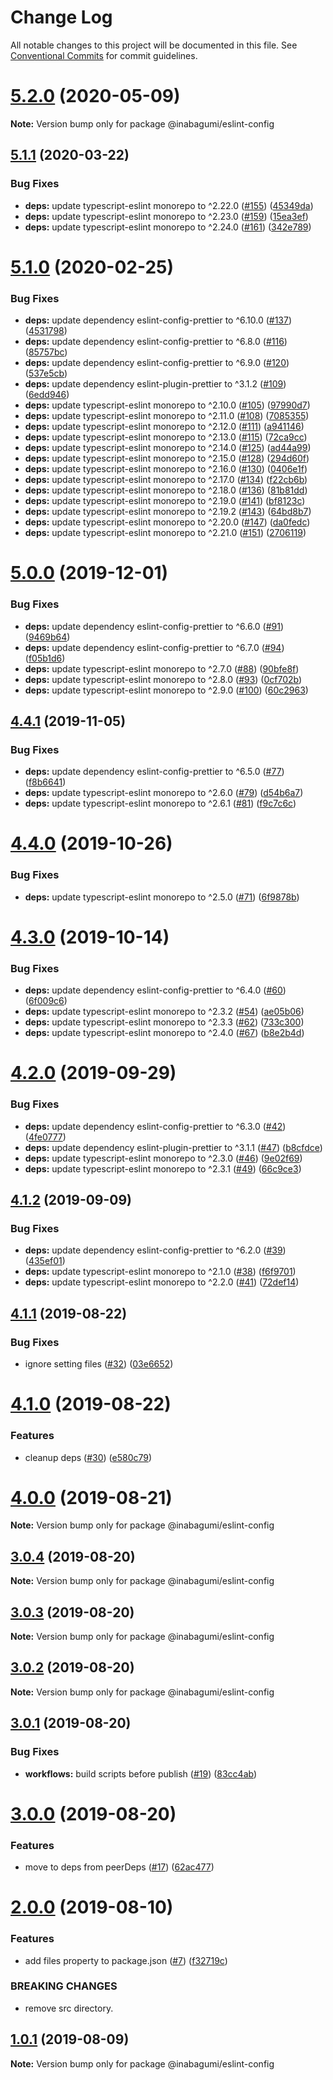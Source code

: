 # Change Log

All notable changes to this project will be documented in this file.
See [Conventional Commits](https://conventionalcommits.org) for commit guidelines.

# [5.2.0](https://github.com/inabagumi/eslint-config/compare/v5.1.1...v5.2.0) (2020-05-09)

**Note:** Version bump only for package @inabagumi/eslint-config





## [5.1.1](https://github.com/inabagumi/eslint-config/compare/v5.1.0...v5.1.1) (2020-03-22)


### Bug Fixes

* **deps:** update typescript-eslint monorepo to ^2.22.0 ([#155](https://github.com/inabagumi/eslint-config/issues/155)) ([45349da](https://github.com/inabagumi/eslint-config/commit/45349dadf0a7f4d0b8bd28f466213d5a7c565b12))
* **deps:** update typescript-eslint monorepo to ^2.23.0 ([#159](https://github.com/inabagumi/eslint-config/issues/159)) ([15ea3ef](https://github.com/inabagumi/eslint-config/commit/15ea3ef81011de5415fca754478e93b68d13ee34))
* **deps:** update typescript-eslint monorepo to ^2.24.0 ([#161](https://github.com/inabagumi/eslint-config/issues/161)) ([342e789](https://github.com/inabagumi/eslint-config/commit/342e7897080cc2b065e1838f5fa2ceccfae0fda1))





# [5.1.0](https://github.com/inabagumi/eslint-config/compare/v5.0.0...v5.1.0) (2020-02-25)


### Bug Fixes

* **deps:** update dependency eslint-config-prettier to ^6.10.0 ([#137](https://github.com/inabagumi/eslint-config/issues/137)) ([4531798](https://github.com/inabagumi/eslint-config/commit/4531798178c2818217540540cf53996809c57c0e))
* **deps:** update dependency eslint-config-prettier to ^6.8.0 ([#116](https://github.com/inabagumi/eslint-config/issues/116)) ([85757bc](https://github.com/inabagumi/eslint-config/commit/85757bc0af570033b4577b4d899c5c39857927a7))
* **deps:** update dependency eslint-config-prettier to ^6.9.0 ([#120](https://github.com/inabagumi/eslint-config/issues/120)) ([537e5cb](https://github.com/inabagumi/eslint-config/commit/537e5cb8a886e83542acea7ec59ed2581d812558))
* **deps:** update dependency eslint-plugin-prettier to ^3.1.2 ([#109](https://github.com/inabagumi/eslint-config/issues/109)) ([6edd946](https://github.com/inabagumi/eslint-config/commit/6edd9461275ca97209e6bb589fd1ef31401dbc26))
* **deps:** update typescript-eslint monorepo to ^2.10.0 ([#105](https://github.com/inabagumi/eslint-config/issues/105)) ([97990d7](https://github.com/inabagumi/eslint-config/commit/97990d70e352c875ea96f99d420996d7e85e6cb2))
* **deps:** update typescript-eslint monorepo to ^2.11.0 ([#108](https://github.com/inabagumi/eslint-config/issues/108)) ([7085355](https://github.com/inabagumi/eslint-config/commit/70853556f33e040e656e694ab862ad7949d927d4))
* **deps:** update typescript-eslint monorepo to ^2.12.0 ([#111](https://github.com/inabagumi/eslint-config/issues/111)) ([a941146](https://github.com/inabagumi/eslint-config/commit/a9411469790d99afdc4d2887c53c103f19755913))
* **deps:** update typescript-eslint monorepo to ^2.13.0 ([#115](https://github.com/inabagumi/eslint-config/issues/115)) ([72ca9cc](https://github.com/inabagumi/eslint-config/commit/72ca9ccda7e8035a9cc184dedd9fe19be0930bc0))
* **deps:** update typescript-eslint monorepo to ^2.14.0 ([#125](https://github.com/inabagumi/eslint-config/issues/125)) ([ad44a99](https://github.com/inabagumi/eslint-config/commit/ad44a99c1b1c983e762da83b0bb32af929491849))
* **deps:** update typescript-eslint monorepo to ^2.15.0 ([#128](https://github.com/inabagumi/eslint-config/issues/128)) ([294d60f](https://github.com/inabagumi/eslint-config/commit/294d60f080067e1cea69d12bb329c2778ad38fe5))
* **deps:** update typescript-eslint monorepo to ^2.16.0 ([#130](https://github.com/inabagumi/eslint-config/issues/130)) ([0406e1f](https://github.com/inabagumi/eslint-config/commit/0406e1f0653c36b581270ff70f0e1a32a5427a6c))
* **deps:** update typescript-eslint monorepo to ^2.17.0 ([#134](https://github.com/inabagumi/eslint-config/issues/134)) ([f22cb6b](https://github.com/inabagumi/eslint-config/commit/f22cb6b1c8b1322c80339a1210f6f6bc7f8afd10))
* **deps:** update typescript-eslint monorepo to ^2.18.0 ([#136](https://github.com/inabagumi/eslint-config/issues/136)) ([81b81dd](https://github.com/inabagumi/eslint-config/commit/81b81dd410ff5a08b854e2b3f2bc99abb0650b0f))
* **deps:** update typescript-eslint monorepo to ^2.19.0 ([#141](https://github.com/inabagumi/eslint-config/issues/141)) ([bf8123c](https://github.com/inabagumi/eslint-config/commit/bf8123c8e4de21c38e30b029405948173cf8a226))
* **deps:** update typescript-eslint monorepo to ^2.19.2 ([#143](https://github.com/inabagumi/eslint-config/issues/143)) ([64bd8b7](https://github.com/inabagumi/eslint-config/commit/64bd8b78f266b63f17bf6d29246c5ea054b908c3))
* **deps:** update typescript-eslint monorepo to ^2.20.0 ([#147](https://github.com/inabagumi/eslint-config/issues/147)) ([da0fedc](https://github.com/inabagumi/eslint-config/commit/da0fedc2cb5f3bb16fe7dc8dc95ea1ada3a19783))
* **deps:** update typescript-eslint monorepo to ^2.21.0 ([#151](https://github.com/inabagumi/eslint-config/issues/151)) ([2706119](https://github.com/inabagumi/eslint-config/commit/270611936e27c330eb76321c25d147698bc462a2))





# [5.0.0](https://github.com/inabagumi/eslint-config/compare/v4.4.1...v5.0.0) (2019-12-01)


### Bug Fixes

* **deps:** update dependency eslint-config-prettier to ^6.6.0 ([#91](https://github.com/inabagumi/eslint-config/issues/91)) ([9469b64](https://github.com/inabagumi/eslint-config/commit/9469b64dad35b61e123cb5d28b333160f14915a4))
* **deps:** update dependency eslint-config-prettier to ^6.7.0 ([#94](https://github.com/inabagumi/eslint-config/issues/94)) ([f05b1d6](https://github.com/inabagumi/eslint-config/commit/f05b1d6edc55ddaad064ee0bfa5fd9fdf1bd4a33))
* **deps:** update typescript-eslint monorepo to ^2.7.0 ([#88](https://github.com/inabagumi/eslint-config/issues/88)) ([90bfe8f](https://github.com/inabagumi/eslint-config/commit/90bfe8f6e3db4474aaca43a7c3300c30145df900))
* **deps:** update typescript-eslint monorepo to ^2.8.0 ([#93](https://github.com/inabagumi/eslint-config/issues/93)) ([0cf702b](https://github.com/inabagumi/eslint-config/commit/0cf702bbd30eedc965b3e9052c27f42fe5bc78bd))
* **deps:** update typescript-eslint monorepo to ^2.9.0 ([#100](https://github.com/inabagumi/eslint-config/issues/100)) ([60c2963](https://github.com/inabagumi/eslint-config/commit/60c296314f685ede51096291e58f5d724239fe98))





## [4.4.1](https://github.com/inabagumi/eslint-config/compare/v4.4.0...v4.4.1) (2019-11-05)


### Bug Fixes

* **deps:** update dependency eslint-config-prettier to ^6.5.0 ([#77](https://github.com/inabagumi/eslint-config/issues/77)) ([f8b6641](https://github.com/inabagumi/eslint-config/commit/f8b6641))
* **deps:** update typescript-eslint monorepo to ^2.6.0 ([#79](https://github.com/inabagumi/eslint-config/issues/79)) ([d54b6a7](https://github.com/inabagumi/eslint-config/commit/d54b6a7))
* **deps:** update typescript-eslint monorepo to ^2.6.1 ([#81](https://github.com/inabagumi/eslint-config/issues/81)) ([f9c7c6c](https://github.com/inabagumi/eslint-config/commit/f9c7c6c))





# [4.4.0](https://github.com/inabagumi/eslint-config/compare/v4.3.0...v4.4.0) (2019-10-26)


### Bug Fixes

* **deps:** update typescript-eslint monorepo to ^2.5.0 ([#71](https://github.com/inabagumi/eslint-config/issues/71)) ([6f9878b](https://github.com/inabagumi/eslint-config/commit/6f9878b))





# [4.3.0](https://github.com/inabagumi/eslint-config/compare/v4.2.0...v4.3.0) (2019-10-14)


### Bug Fixes

* **deps:** update dependency eslint-config-prettier to ^6.4.0 ([#60](https://github.com/inabagumi/eslint-config/issues/60)) ([6f009c6](https://github.com/inabagumi/eslint-config/commit/6f009c6))
* **deps:** update typescript-eslint monorepo to ^2.3.2 ([#54](https://github.com/inabagumi/eslint-config/issues/54)) ([ae05b06](https://github.com/inabagumi/eslint-config/commit/ae05b06))
* **deps:** update typescript-eslint monorepo to ^2.3.3 ([#62](https://github.com/inabagumi/eslint-config/issues/62)) ([733c300](https://github.com/inabagumi/eslint-config/commit/733c300))
* **deps:** update typescript-eslint monorepo to ^2.4.0 ([#67](https://github.com/inabagumi/eslint-config/issues/67)) ([b8e2b4d](https://github.com/inabagumi/eslint-config/commit/b8e2b4d))





# [4.2.0](https://github.com/inabagumi/eslint-config/compare/v4.1.2...v4.2.0) (2019-09-29)


### Bug Fixes

* **deps:** update dependency eslint-config-prettier to ^6.3.0 ([#42](https://github.com/inabagumi/eslint-config/issues/42)) ([4fe0777](https://github.com/inabagumi/eslint-config/commit/4fe0777))
* **deps:** update dependency eslint-plugin-prettier to ^3.1.1 ([#47](https://github.com/inabagumi/eslint-config/issues/47)) ([b8cfdce](https://github.com/inabagumi/eslint-config/commit/b8cfdce))
* **deps:** update typescript-eslint monorepo to ^2.3.0 ([#46](https://github.com/inabagumi/eslint-config/issues/46)) ([9e02f69](https://github.com/inabagumi/eslint-config/commit/9e02f69))
* **deps:** update typescript-eslint monorepo to ^2.3.1 ([#49](https://github.com/inabagumi/eslint-config/issues/49)) ([66c9ce3](https://github.com/inabagumi/eslint-config/commit/66c9ce3))





## [4.1.2](https://github.com/inabagumi/eslint-config/compare/v4.1.1...v4.1.2) (2019-09-09)


### Bug Fixes

* **deps:** update dependency eslint-config-prettier to ^6.2.0 ([#39](https://github.com/inabagumi/eslint-config/issues/39)) ([435ef01](https://github.com/inabagumi/eslint-config/commit/435ef01))
* **deps:** update typescript-eslint monorepo to ^2.1.0 ([#38](https://github.com/inabagumi/eslint-config/issues/38)) ([f6f9701](https://github.com/inabagumi/eslint-config/commit/f6f9701))
* **deps:** update typescript-eslint monorepo to ^2.2.0 ([#41](https://github.com/inabagumi/eslint-config/issues/41)) ([72def14](https://github.com/inabagumi/eslint-config/commit/72def14))





## [4.1.1](https://github.com/inabagumi/eslint-config/compare/v4.1.0...v4.1.1) (2019-08-22)


### Bug Fixes

* ignore setting files ([#32](https://github.com/inabagumi/eslint-config/issues/32)) ([03e6652](https://github.com/inabagumi/eslint-config/commit/03e6652))





# [4.1.0](https://github.com/inabagumi/eslint-config/compare/v4.0.0...v4.1.0) (2019-08-22)


### Features

* cleanup deps ([#30](https://github.com/inabagumi/eslint-config/issues/30)) ([e580c79](https://github.com/inabagumi/eslint-config/commit/e580c79))





# [4.0.0](https://github.com/inabagumi/eslint-config/compare/v3.0.4...v4.0.0) (2019-08-21)

**Note:** Version bump only for package @inabagumi/eslint-config





## [3.0.4](https://github.com/inabagumi/eslint-config/compare/v3.0.3...v3.0.4) (2019-08-20)

**Note:** Version bump only for package @inabagumi/eslint-config





## [3.0.3](https://github.com/inabagumi/eslint-config/compare/v3.0.2...v3.0.3) (2019-08-20)

**Note:** Version bump only for package @inabagumi/eslint-config





## [3.0.2](https://github.com/inabagumi/eslint-config/compare/v3.0.1...v3.0.2) (2019-08-20)

**Note:** Version bump only for package @inabagumi/eslint-config





## [3.0.1](https://github.com/inabagumi/eslint-config/compare/v3.0.0...v3.0.1) (2019-08-20)


### Bug Fixes

* **workflows:** build scripts before publish ([#19](https://github.com/inabagumi/eslint-config/issues/19)) ([83cc4ab](https://github.com/inabagumi/eslint-config/commit/83cc4ab))





# [3.0.0](https://github.com/inabagumi/eslint-config/compare/v2.1.0...v3.0.0) (2019-08-20)


### Features

* move to deps from peerDeps ([#17](https://github.com/inabagumi/eslint-config/issues/17)) ([62ac477](https://github.com/inabagumi/eslint-config/commit/62ac477))





# [2.0.0](https://github.com/inabagumi/eslint-config/compare/v1.0.4...v2.0.0) (2019-08-10)


### Features

* add files property to package.json ([#7](https://github.com/inabagumi/eslint-config/issues/7)) ([f32719c](https://github.com/inabagumi/eslint-config/commit/f32719c))


### BREAKING CHANGES

* remove src directory.





## [1.0.1](https://github.com/inabagumi/eslint-config/compare/v1.0.0...v1.0.1) (2019-08-09)

**Note:** Version bump only for package @inabagumi/eslint-config

